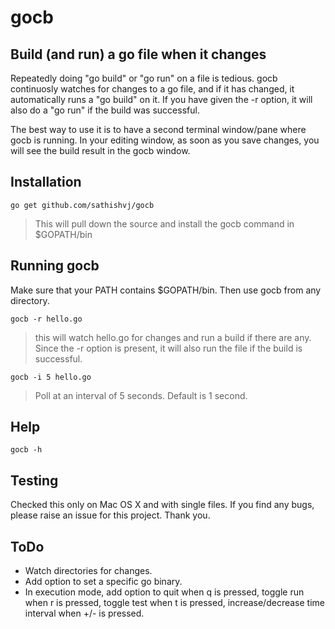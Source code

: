 gocb
===

## Build (and run) a go file when it changes
Repeatedly doing "go build" or "go run" on a file is tedious.  gocb continuosly watches for changes to a go file, and if it has changed, it automatically runs a "go build" on it.  If you have given the -r option, it will also do a "go run" if the build was successful.

The best way to use it is to have a second terminal window/pane where gocb is running.  In your editing window, as soon as you save changes, you will see the build result in the gocb window.

## Installation
```
go get github.com/sathishvj/gocb
```

> This will pull down the source and install the gocb command in $GOPATH/bin

## Running gocb
Make sure that your PATH contains $GOPATH/bin.  Then use gocb from any directory.

```
gocb -r hello.go 
```
> this will watch hello.go for changes and run a build if there are any.  Since the -r option is present, it will also run the file if the build is successful.


```
gocb -i 5 hello.go 
```
> Poll at an interval of 5 seconds.  Default is 1 second.

## Help
```
gocb -h
```

## Testing
Checked this only on Mac OS X and with single files. If you find any bugs, please raise an issue for this project.  Thank you.

## ToDo
* Watch directories for changes.
* Add option to set a specific go binary.
* In execution mode, add option to quit when q is pressed, toggle run when r is pressed, toggle test when t is pressed, increase/decrease time interval when +/- is pressed.
